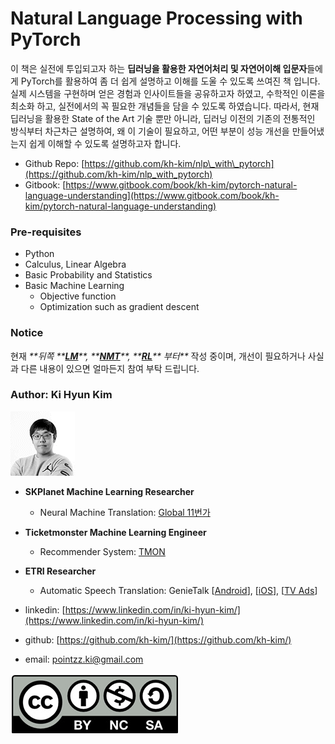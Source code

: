 # Natural Language Processing with PyTorch

이 책은 실전에 투입되고자 하는 **딥러닝을 활용한 자연어처리 및 자연어이해 입문자**들에게 PyTorch를 활용하여 좀 더 쉽게 설명하고 이해를 도울 수 있도록 쓰여진 책 입니다. 실제 시스템을 구현하며 얻은 경험과 인사이트들을 공유하고자 하였고, 수학적인 이론을 최소화 하고, 실전에서의 꼭 필요한 개념들을 담을 수 있도록 하였습니다. 따라서, 현재 딥러닝을 활용한 State of the Art 기술 뿐만 아니라, 딥러닝 이전의 기존의 전통적인 방식부터 차근차근 설명하여, 왜 이 기술이 필요하고, 어떤 부분이 성능 개선을 만들어냈는지 쉽게 이해할 수 있도록 설명하고자 합니다.

* Github Repo: [https://github.com/kh-kim/nlp\_with\_pytorch](https://github.com/kh-kim/nlp_with_pytorch)
* Gitbook: [https://www.gitbook.com/book/kh-kim/pytorch-natural-language-understanding](https://www.gitbook.com/book/kh-kim/pytorch-natural-language-understanding)

### Pre-requisites

* Python
* Calculus, Linear Algebra
* Basic Probability and Statistics
* Basic Machine Learning
  * Objective function
  * Optimization such as gradient descent

### Notice

현재 _**뒤쪽 **_[_**LM**_](language-modeling/cover.md)_**, **_[_**NMT**_](neural-machine-translation/cover.md)_**, **_[_**RL**_](reinforcement-learning/cover.md)_** 부터**_ 작성 중이며, 개선이 필요하거나 사실과 다른 내용이 있으면 얼마든지 참여 부탁 드립니다.

### Author: Ki Hyun Kim

![](/assets/author.gif)

* **SKPlanet Machine Learning Researcher**
  * Neural Machine Translation: [Global 11번가](http://global.11st.co.kr/html/en/main_en.html?trlang=en)
* **Ticketmonster Machine Learning Engineer**
  * Recommender System: [TMON](http://www.ticketmonster.co.kr/)
* **ETRI Researcher**
  * Automatic Speech Translation: GenieTalk \[[Android](https://play.google.com/store/apps/details?id=com.hancom.interfree.genietalk&hl=ko)\], \[[iOS](https://itunes.apple.com/kr/app/지니톡-genietalk/id1104930501?mt=8)\], \[[TV Ads](https://www.youtube.com/watch?v=Jda0G0yhWpM)\]

* linkedin: [https://www.linkedin.com/in/ki-hyun-kim/](https://www.linkedin.com/in/ki-hyun-kim/)
* github: [https://github.com/kh-kim/](https://github.com/kh-kim/)
* email: pointzz.ki@gmail.com

![](/assets/ccl.png)

